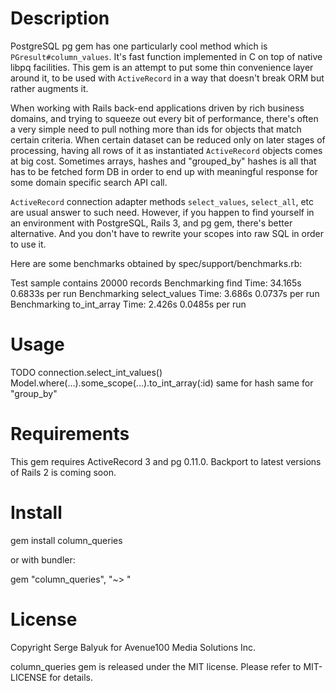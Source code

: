 # Description

PostgreSQL pg gem has one particularly cool method which is `PGresult#column_values`. It's fast function implemented in C on top of native libpq facilities. This gem is an attempt to put some thin convenience layer around it, to be used with `ActiveRecord` in a way that doesn't break ORM but rather augments it.

When working with Rails back-end applications driven by rich business domains, and trying to squeeze out every bit of performance, there's often a very simple need to pull nothing more than ids for objects that match certain criteria. When certain dataset can be reduced only on later stages of processing, having all rows of it as instantiated `ActiveRecord` objects comes at big cost. Sometimes arrays, hashes and "grouped_by" hashes is all that has to be fetched form DB in order to end up with meaningful response for some domain specific search API call.

`ActiveRecord` connection adapter methods `select_values`, `select_all`, etc are usual answer to such need. However, if you happen to find yourself in an environment with PostgreSQL, Rails 3, and pg gem, there's better alternative. And you don't have to rewrite your scopes into raw SQL in order to use it.

Here are some benchmarks obtained by spec/support/benchmarks.rb:

  Test sample contains 20000 records
  Benchmarking find
  Time: 34.165s 0.6833s per run
  Benchmarking select_values
  Time: 3.686s 0.0737s per run
  Benchmarking to_int_array
  Time: 2.426s 0.0485s per run

# Usage

  TODO
  connection.select_int_values()
  Model.where(...).some_scope(...).to_int_array(:id)
  same for hash
  same for "group_by"

# Requirements

This gem requires ActiveRecord 3 and pg 0.11.0. Backport to latest versions of Rails 2 is coming soon.

# Install

  gem install column_queries

or with bundler:

  gem "column_queries", "~> <version>"

# License

Copyright Serge Balyuk for Avenue100 Media Solutions Inc.

column_queries gem is released under the MIT license. Please refer to MIT-LICENSE for details.
